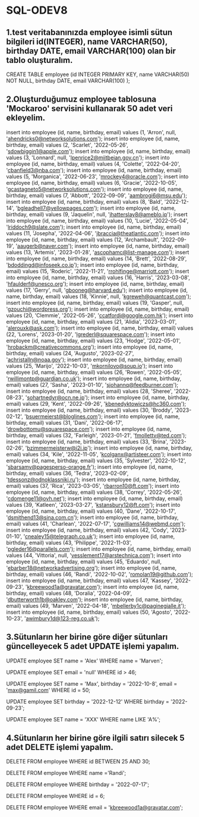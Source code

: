 # SQL-ODEV8

## 1.test veritabanınızda employee isimli sütun bilgileri id(INTEGER), name VARCHAR(50), birthday DATE, email VARCHAR(100) olan bir tablo oluşturalım.

CREATE TABLE employee (id INTEGER PRIMARY KEY,
name VARCHAR(50) NOT NULL,
birthday DATE,
email VARCHAR(100) );

## 2.Oluşturduğumuz employee tablosuna 'Mockaroo' servisini kullanarak 50 adet veri ekleyelim.

insert into employee (id, name, birthday, email) values (1, 'Arron', null, 'ahendricks0@networksolutions.com');
insert into employee (id, name, birthday, email) values (2, 'Scarlet', '2022-05-26', 'sdowbiggin1@apple.com');
insert into employee (id, name, birthday, email) values (3, 'Lonnard', null, 'lpenrice2@miitbeian.gov.cn');
insert into employee (id, name, birthday, email) values (4, 'Colette', '2022-04-20', 'cbanfield3@nba.com');
insert into employee (id, name, birthday, email) values (5, 'Morganica', '2022-06-23', 'mrockey4@oracle.com');
insert into employee (id, name, birthday, email) values (6, 'Gracie', '2022-10-05', 'gcastagneto5@networksolutions.com');
insert into employee (id, name, birthday, email) values (7, 'Abbott', '2022-09-09', 'aambrogi6@msu.edu');
insert into employee (id, name, birthday, email) values (8, 'Bald', '2022-12-14', 'bgleadhell7@yellowpages.com');
insert into employee (id, name, birthday, email) values (9, 'Jaquelin', null, 'jhatterslay8@ameblo.jp');
insert into employee (id, name, birthday, email) values (10, 'Lucie', '2022-05-04', 'lriddoch9@slate.com');
insert into employee (id, name, birthday, email) values (11, 'Josepha', '2022-04-06', 'jbraccia@theatlantic.com');
insert into employee (id, name, birthday, email) values (12, 'Archambault', '2022-09-19', 'aaugerb@naver.com');
insert into employee (id, name, birthday, email) values (13, 'Artemis', '2023-01-28', 'ascophamc@list-manage.com');
insert into employee (id, name, birthday, email) values (14, 'Brett', '2022-08-29', 'bdoddingd@infoseek.co.jp');
insert into employee (id, name, birthday, email) values (15, 'Roderic', '2022-11-21', 'rrohlfinge@marriott.com');
insert into employee (id, name, birthday, email) values (16, 'Harris', '2023-03-08', 'hfaulderf@unesco.org');
insert into employee (id, name, birthday, email) values (17, 'Gerry', null, 'gbooneg@harvard.edu');
insert into employee (id, name, birthday, email) values (18, 'Kinnie', null, 'kgreweh@quantcast.com');
insert into employee (id, name, birthday, email) values (19, 'Gasper', null, 'gzouchi@wordpress.org');
insert into employee (id, name, birthday, email) values (20, 'Clemmie', '2022-05-26', 'ccatfordj@google.com.hk');
insert into employee (id, name, birthday, email) values (21, 'Alidia', '2023-03-01', 'alerouxk@ask.com');
insert into employee (id, name, birthday, email) values (22, 'Lorens', '2023-01-20', 'lgrederl@squarespace.com');
insert into employee (id, name, birthday, email) values (23, 'Hodge', '2022-05-01', 'hrobackm@creativecommons.org');
insert into employee (id, name, birthday, email) values (24, 'Augusto', '2023-02-27', 'achristalln@noaa.gov');
insert into employee (id, name, birthday, email) values (25, 'Marijo', '2022-10-03', 'mkornilovo@soup.io');
insert into employee (id, name, birthday, email) values (26, 'Rowen', '2022-05-05', 'rwillimontp@guardian.co.uk');
insert into employee (id, name, birthday, email) values (27, 'Sasha', '2023-01-10', 'sjohannq@feedburner.com');
insert into employee (id, name, birthday, email) values (28, 'Sheree', '2022-08-23', 'sohartnedyr@ocn.ne.jp');
insert into employee (id, name, birthday, email) values (29, 'Kent', '2022-09-26', 'kbenedyktowiczs@hc360.com');
insert into employee (id, name, birthday, email) values (30, 'Broddy', '2023-02-12', 'bsuermeierst@bloglines.com');
insert into employee (id, name, birthday, email) values (31, 'Dani', '2022-06-17', 'drowbottomu@squarespace.com');
insert into employee (id, name, birthday, email) values (32, 'Farleigh', '2023-01-21', 'fmollettv@ted.com');
insert into employee (id, name, birthday, email) values (33, 'Brina', '2023-02-26', 'bzimmermeisterw@i2i.jp');
insert into employee (id, name, birthday, email) values (34, 'Kile', '2022-11-05', 'kcolganx@artisteer.com');
insert into employee (id, name, birthday, email) values (35, 'Sylvester', '2022-10-12', 'sbarsamy@pagesperso-orange.fr');
insert into employee (id, name, birthday, email) values (36, 'Tedra', '2023-02-09', 'tdessonz@odnoklassniki.ru');
insert into employee (id, name, birthday, email) values (37, 'Rica', '2023-03-05', 'rbarron10@ft.com');
insert into employee (id, name, birthday, email) values (38, 'Correy', '2022-05-26', 'cdomenge11@ovh.net');
insert into employee (id, name, birthday, email) values (39, 'Katleen', '2023-03-27', 'kstansbury12@ft.com');
insert into employee (id, name, birthday, email) values (40, 'Dane', '2022-10-17', 'dsmithend13@sina.com.cn');
insert into employee (id, name, birthday, email) values (41, 'Charlean', '2022-07-17', 'cgwilliams14@webmd.com');
insert into employee (id, name, birthday, email) values (42, 'Cody', '2023-01-10', 'cnealey15@telegraph.co.uk');
insert into employee (id, name, birthday, email) values (43, 'Philippe', '2022-11-03', 'pgleder16@parallels.com');
insert into employee (id, name, birthday, email) values (44, 'Vittoria', null, 'vesslement17@arstechnica.com');
insert into employee (id, name, birthday, email) values (45, 'Eduardo', null, 'ebarber18@networkadvertising.org');
insert into employee (id, name, birthday, email) values (46, 'Randi', '2022-10-02', 'romolan19@github.com');
insert into employee (id, name, birthday, email) values (47, 'Kassey', '2022-09-23', 'kbreewood1a@gravatar.com');
insert into employee (id, name, birthday, email) values (48, 'Doralia', '2022-04-09', 'dbutterworth1b@oakley.com');
insert into employee (id, name, birthday, email) values (49, 'Marven', '2022-04-18', 'mbellerby1c@paginegialle.it');
insert into employee (id, name, birthday, email) values (50, 'Agosto', '2022-10-23', 'awimbury1d@123-reg.co.uk');

## 3.Sütunların her birine göre diğer sütunları güncelleyecek 5 adet UPDATE işlemi yapalım.

UPDATE employee
SET name = 'Alex'
WHERE name = 'Marven';

UPDATE employee
SET email = 'null'
WHERE id > 46;

UPDATE employee
SET name = 'Max',
birthday = '2022-10-8',
email = 'max@gamil.com'
WHERE id = 50;

UPDATE employee
SET birthday = '2022-12-12'
WHERE birthday = '2022-09-23';

UPDATE employee
SET name = 'XXX'
WHERE name LIKE 'A%';

## 4.Sütunların her birine göre ilgili satırı silecek 5 adet DELETE işlemi yapalım.

DELETE FROM employee
WHERE id BETWEEN 25 AND 30;

DELETE FROM employee
WHERE name ='Randi';

DELETE FROM employee
WHERE birthday = '2022-07-17';

DELETE FROM employee
WHERE id = 6;

DELETE FROM employee
WHERE email = 'kbreewood1a@gravatar.com';
